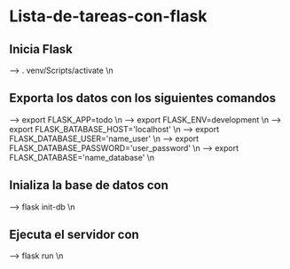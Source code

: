 # Lista-de-tareas-con-flask

## Inicia Flask
--> . venv/Scripts/activate \n

## Exporta los datos con los siguientes comandos
--> export FLASK_APP=todo \n
--> export FLASK_ENV=development \n
--> export FLASK_BATABASE_HOST='localhost' \n
--> export FLASK_DATABASE_USER='name_user' \n
--> export FLASK_DATABASE_PASSWORD='user_password' \n
--> export FLASK_DATABASE='name_database' \n

## Inializa la base de datos con
--> flask init-db \n
  
## Ejecuta el servidor con 
--> flask run \n
